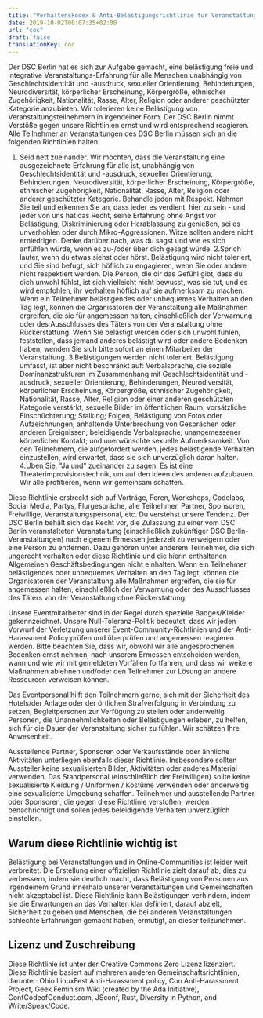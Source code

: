 ```yaml
---
title: "Verhaltenskodex & Anti-Belästigungsrichtlinie für Veranstaltungen"
date: 2019-10-02T00:07:35+02:00
url: "coc"
draft: false
translationKey: coc
---
```



Der DSC Berlin hat es sich zur Aufgabe gemacht, eine belästigung freie und integrative Veranstaltungs-Erfahrung für alle Menschen unabhängig von Geschlechtsidentität und -ausdruck, sexueller Orientierung, Behinderungen, Neurodiversität, körperlicher Erscheinung, Körpergröße, ethnischer Zugehörigkeit, Nationalität, Rasse, Alter, Religion oder anderer geschützter Kategorie anzubieten. Wir tolerieren keine Belästigung von Veranstaltungsteilnehmern in irgendeiner Form. Der DSC Berlin nimmt Verstöße gegen unsere Richtlinien ernst und wird entsprechend reagieren.
Alle Teilnehmer an Veranstaltungen des DSC Berlin müssen sich an die folgenden Richtlinien halten:

1. Seid nett zueinander. Wir möchten, dass die Veranstaltung eine ausgezeichnete Erfahrung für alle ist, unabhängig von Geschlechtsidentität und -ausdruck, sexueller Orientierung, Behinderungen, Neurodiversität, körperlicher Erscheinung, Körpergröße, ethnischer Zugehörigkeit, Nationalität, Rasse, Alter, Religion oder anderer geschützter Kategorie. Behandle jeden mit Respekt. Nehmen Sie teil und erkennen Sie an, dass jeder es verdient, hier zu sein - und jeder von uns hat das Recht, seine Erfahrung ohne Angst vor Belästigung, Diskriminierung oder Herablassung zu genießen, sei es unverhohlen oder durch Mikro-Aggressionen. Witze sollten andere nicht erniedrigen. Denke darüber nach, was du sagst und wie es sich anfühlen würde, wenn es zu-/oder über dich gesagt würde.
2.Sprich lauter, wenn du etwas siehst oder hörst. Belästigung wird nicht toleriert, und Sie sind befugt, sich höflich zu engagieren, wenn Sie oder andere nicht respektiert werden. Die Person, die dir das Gefühl gibt, dass du dich unwohl fühlst, ist sich vielleicht nicht bewusst, was sie tut, und es wird empfohlen, ihr Verhalten höflich auf sie aufmerksam zu machen. Wenn ein Teilnehmer belästigendes oder unbequemes Verhalten an den Tag legt, können die Organisatoren der Veranstaltung alle Maßnahmen ergreifen, die sie für angemessen halten, einschließlich der Verwarnung oder des Ausschlusses des Täters von der Veranstaltung ohne Rückerstattung. Wenn Sie belästigt werden oder sich unwohl fühlen, feststellen, dass jemand anderes belästigt wird oder andere Bedenken haben, wenden Sie sich bitte sofort an einen Mitarbeiter der Veranstaltung.
3.Belästigungen werden nicht toleriert. Belästigung umfasst, ist aber nicht beschränkt auf: Verbalsprache, die soziale Dominanzstrukturen im Zusammenhang mit Geschlechtsidentität und -ausdruck, sexueller Orientierung, Behinderungen, Neurodiversität, körperlicher Erscheinung, Körpergröße, ethnischer Zugehörigkeit, Nationalität, Rasse, Alter, Religion oder einer anderen geschützten Kategorie verstärkt; sexuelle Bilder im öffentlichen Raum; vorsätzliche Einschüchterung; Stalking; Folgen; Belästigung von Fotos oder Aufzeichnungen; anhaltende Unterbrechung von Gesprächen oder anderen Ereignissen; beleidigende Verbalsprache; unangemessener körperlicher Kontakt; und unerwünschte sexuelle Aufmerksamkeit. Von den Teilnehmern, die aufgefordert werden, jedes belästigende Verhalten einzustellen, wird erwartet, dass sie sich unverzüglich daran halten.
4.Üben Sie, "Ja und" zueinander zu sagen. Es ist eine Theaterimprovisionstechnik, um auf den Ideen des anderen aufzubauen. Wir alle profitieren, wenn wir gemeinsam schaffen.

Diese Richtlinie erstreckt sich auf Vorträge, Foren, Workshops, Codelabs, Social Media, Partys, Flurgespräche, alle Teilnehmer, Partner, Sponsoren, Freiwillige, Veranstaltungspersonal, etc. Du verstehst unsere Tendenz. Der DSC Berlin behält sich das Recht vor, die Zulassung zu einer vom DSC Berlin veranstalteten Veranstaltung (einschließlich zukünftiger DSC Berlin-Veranstaltungen) nach eigenem Ermessen jederzeit zu verweigern oder eine Person zu entfernen. Dazu gehören unter anderem Teilnehmer, die sich ungerecht verhalten oder diese Richtlinie und die hierin enthaltenen Allgemeinen Geschäftsbedingungen nicht einhalten. Wenn ein Teilnehmer belästigendes oder unbequemes Verhalten an den Tag legt, können die Organisatoren der Veranstaltung alle Maßnahmen ergreifen, die sie für angemessen halten, einschließlich der Verwarnung oder des Ausschlusses des Täters von der Veranstaltung ohne Rückerstattung.

Unsere Eventmitarbeiter sind in der Regel durch spezielle Badges/Kleider gekennzeichnet. Unsere Null-Toleranz-Politik bedeutet, dass wir jeden Vorwurf der Verletzung unserer Event-Community-Richtlinien und der Anti-Harassment Policy prüfen und überprüfen und angemessen reagieren werden. Bitte beachten Sie, dass wir, obwohl wir alle angesprochenen Bedenken ernst nehmen, nach unserem Ermessen entscheiden werden, wann und wie wir mit gemeldeten Vorfällen fortfahren, und dass wir weitere Maßnahmen ablehnen und/oder den Teilnehmer zur Lösung an andere Ressourcen verweisen können.

Das Eventpersonal hilft den Teilnehmern gerne, sich mit der Sicherheit des Hotels/der Anlage oder der örtlichen Strafverfolgung in Verbindung zu setzen, Begleitpersonen zur Verfügung zu stellen oder anderweitig Personen, die Unannehmlichkeiten oder Belästigungen erleben, zu helfen, sich für die Dauer der Veranstaltung sicher zu fühlen. Wir schätzen Ihre Anwesenheit.

Ausstellende Partner, Sponsoren oder Verkaufsstände oder ähnliche Aktivitäten unterliegen ebenfalls dieser Richtlinie. Insbesondere sollten Aussteller keine sexualisierten Bilder, Aktivitäten oder anderes Material verwenden. Das Standpersonal (einschließlich der Freiwilligen) sollte keine sexualisierte Kleidung / Uniformen / Kostüme verwenden oder anderweitig eine sexualisierte Umgebung schaffen. Teilnehmer und ausstellende Partner oder Sponsoren, die gegen diese Richtlinie verstoßen, werden benachrichtigt und sollen jedes beleidigende Verhalten unverzüglich einstellen.

## Warum diese Richtlinie wichtig ist
Belästigung bei Veranstaltungen und in Online-Communities ist leider weit verbreitet. Die Erstellung einer offiziellen Richtlinie zielt darauf ab, dies zu verbessern, indem sie deutlich macht, dass Belästigung von Personen aus irgendeinem Grund innerhalb unserer Veranstaltungen und Gemeinschaften nicht akzeptabel ist. Diese Richtlinie kann Belästigungen verhindern, indem sie die Erwartungen an das Verhalten klar definiert, darauf abzielt, Sicherheit zu geben und Menschen, die bei anderen Veranstaltungen schlechte Erfahrungen gemacht haben, ermutigt, an dieser teilzunehmen.

## Lizenz und Zuschreibung
Diese Richtlinie ist unter der Creative Commons Zero Lizenz lizenziert.
Diese Richtlinie basiert auf mehreren anderen Gemeinschaftsrichtlinien, darunter: Ohio LinuxFest Anti-Harassment policy, Con Anti-Harassment Project, Geek Feminism Wiki (created by the Ada Initiative), ConfCodeofConduct.com, JSconf, Rust, Diversity in Python, and Write/Speak/Code.
